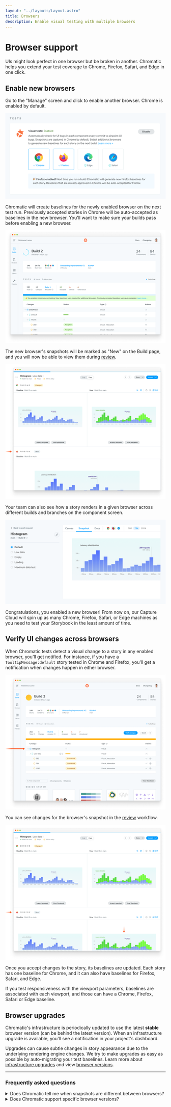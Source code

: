 ```yaml
---
layout: "../layouts/Layout.astro"
title: Browsers
description: Enable visual testing with multiple browsers
---
```


# Browser support

UIs might look perfect in one browser but be broken in another. Chromatic helps you extend your test coverage to Chrome, Firefox, Safari, and Edge in one click.

## Enable new browsers

Go to the "Manage" screen and click to enable another browser. Chrome is enabled by default.

![Enable firefox in Chromatic](../images/browser-managescreen-enable-firefox.png)

Chromatic will create baselines for the newly enabled browser on the next test run. Previously accepted stories in Chrome will be auto-accepted as baselines in the new browser. You'll want to make sure your builds pass before enabling a new browser.

![Enable cross-browser UI Tests](../images/browser-buildscreen-multiple-browsers-inprogress.png)

The new browser's snapshots will be marked as "New" on the Build page, and you will now be able to view them during [review](review).

![New Firefox snapshot in Chromatic](../images/browser-snapshotscreen-new-firefox-snapshot.png)

Your team can also see how a story renders in a given browser across different builds and branches on the component screen.

![View snapshots taken in different browsers](../images/browser-componentscreen-toggle-snapshots.png)

Congratulations, you enabled a new browser! From now on, our Capture Cloud will spin up as many Chrome, Firefox, Safari, or Edge machines as you need to test your Storybook in the least amount of time.

## Verify UI changes across browsers

When Chromatic tests detect a visual change to a story in any enabled browser, you'll get notified. For instance, if you have a `TooltipMessage:default` story tested in Chrome and Firefox, you'll get a notification when changes happen in either browser.

![Notification of changes in Firefox snapshot](../images/browser-buildscreen-notification.png)

You can see changes for the browser's snapshot in the [review](review#find-your-pull-request) workflow.

![Changes in Firefox snapshot](../images/browser-snapshotscreen-diff-in-firefox-snapshot.png)

Once you accept changes to the story, its baselines are updated. Each story has one baseline for Chrome, and it can also have baselines for Firefox, Safari, and Edge.

<div class="aside">If you test responsiveness with the viewport parameters, baselines are associated with each viewport, and those can have a Chrome, Firefox, Safari or Edge baseline.</div>

## Browser upgrades

Chromatic's infrastructure is periodically updated to use the latest **stable** browser version (can be behind the latest version). When an infrastructure upgrade is available, you'll see a notification in your project's dashboard.

Upgrades can cause subtle changes in story appearance due to the underlying rendering engine changes. We try to make upgrades as easy as possible by auto-migrating your test baselines. Learn more about [infrastructure upgrades](infrastructure-upgrades) and view [browser versions](infrastructure-release-notes).

---

### Frequently asked questions

<details>
<summary>Does Chromatic tell me when snapshots are different between browsers?</summary>

This has significant trade-offs. Teams that try to verify consistency across browsers end up encountering false positives due to inherent browser/device/OS differences (e.g., font rendering, anti-aliasing) or require workarounds like adjusting the [diff thresholds](threshold), resulting in false positives.

Chromatic does not programmatically compare snapshots from different browsers against each other. Instead, we compare the snapshots for each browser against the baseline for that browser.

</details>

<details>
<summary>Does Chromatic support specific browser versions?</summary>

Chromatic does not support running tests on specific browser versions. While building Chromatic's Capture Cloud, we found that not all browser versions are created equal. Some contain bugs that lead to rendering inconsistencies. We aim to take care of these details so that you don't have to, giving you consistently flake-free tests.

We extensively test new browser versions and modify our infrastructure to handle well-known inconsistencies between them. Our goal is to provide you with the latest stable version of each of our supported browsers on a timely schedule with a painless upgrade experience between them.

That said, we don't support outdated browser versions since our users are [automatically upgraded](infrastructure-upgrades#how-to-upgrade-your-project) to the latest versions after the upgrade window ends, simplifying your infrastructure and customer support.

</details>
